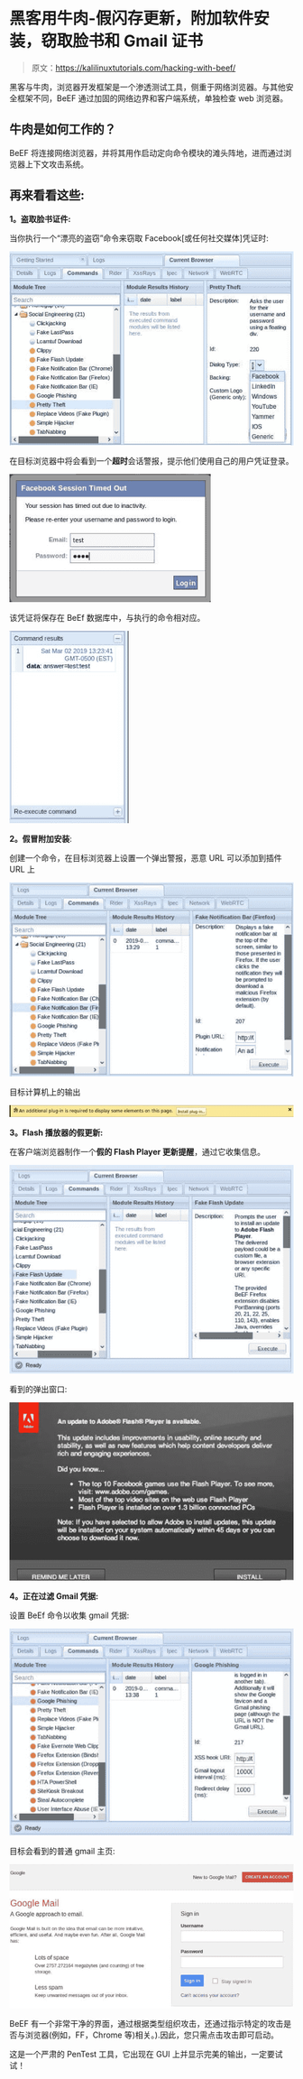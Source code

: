 # 黑客用牛肉-假闪存更新，附加软件安装，窃取脸书和 Gmail 证书

> 原文：<https://kalilinuxtutorials.com/hacking-with-beef/>

黑客与牛肉，浏览器开发框架是一个渗透测试工具，侧重于网络浏览器。与其他安全框架不同，BeEF 通过加固的网络边界和客户端系统，单独检查 web 浏览器。

## 牛肉是如何工作的？

BeEF 将连接网络浏览器，并将其用作启动定向命令模块的滩头阵地，进而通过浏览器上下文攻击系统。

## **再来看看这些:**

**1。盗取脸书证件:**

当你执行一个“漂亮的盗窃”命令来窃取 Facebook[或任何社交媒体]凭证时:

![](img/2f39f75e140147101d4eced9446aa3ff.png)

在目标浏览器中将会看到一个**超时**会话警报，提示他们使用自己的用户凭证登录。

![](img/0f1e8b3814ce660f8d0367af5f0aaf28.png)

该凭证将保存在 BeEf 数据库中，与执行的命令相对应。

![](img/c4616bf15f3b78e0169a303101b41c15.png)

**2。假冒附加安装**:

创建一个命令，在目标浏览器上设置一个弹出警报，恶意 URL 可以添加到插件 URL 上

![](img/2bf9ba37039aa69c6fdb8d4541b1e243.png)

目标计算机上的输出

![](img/d15039693b7da046dd1daacc813847dc.png)

**3。Flash 播放器的假更新:**

在客户端浏览器制作一个**假的 Flash Player 更新提醒**，通过它收集信息。

![](img/f72e255ceb2e6213f429629934821e27.png)

看到的弹出窗口:

![](img/60b553b000f6e8e8fbc9a7156c6a346b.png)

**4。正在过滤 Gmail 凭据:**

设置 BeEf 命令以收集 gmail 凭据:

![](img/afa295684925c822f8ae1aa2e9075f00.png)

目标会看到的普通 gmail 主页:

![](img/aac1e494966c0b4804cf3507bda3a389.png)

BeEF 有一个非常干净的界面，通过根据类型组织攻击，还通过指示特定的攻击是否与浏览器(例如，FF，Chrome 等)相关。).因此，您只需点击攻击即可启动。

这是一个严肃的 PenTest 工具，它出现在 GUI 上并显示完美的输出，一定要试试！